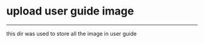 # upload user guide image
---------------------------
this dir was used to store all the image in user guide
